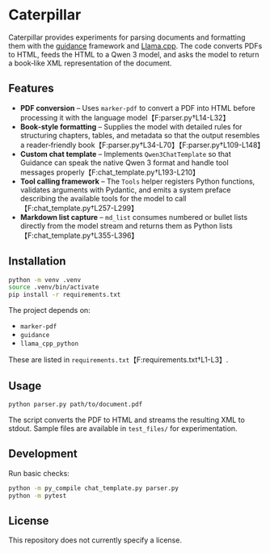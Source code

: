 # Caterpillar

Caterpillar provides experiments for parsing documents and formatting them
with the [guidance](https://github.com/guidance-ai/guidance) framework and
[Llama.cpp](https://github.com/ggerganov/llama.cpp).  The code converts PDFs to
HTML, feeds the HTML to a Qwen 3 model, and asks the model to return a
book‑like XML representation of the document.

## Features

- **PDF conversion** – Uses `marker-pdf` to convert a PDF into HTML before
  processing it with the language model【F:parser.py†L14-L32】
- **Book‑style formatting** – Supplies the model with detailed rules for
  structuring chapters, tables, and metadata so that the output resembles a
  reader‑friendly book【F:parser.py†L34-L70】【F:parser.py†L109-L148】
- **Custom chat template** – Implements `Qwen3ChatTemplate` so that Guidance
  can speak the native Qwen 3 format and handle tool messages properly【F:chat_template.py†L193-L210】
- **Tool calling framework** – The `Tools` helper registers Python functions,
  validates arguments with Pydantic, and emits a system preface describing
  the available tools for the model to call【F:chat_template.py†L257-L299】
- **Markdown list capture** – `md_list` consumes numbered or bullet lists
  directly from the model stream and returns them as Python lists【F:chat_template.py†L355-L396】

## Installation

```bash
python -m venv .venv
source .venv/bin/activate
pip install -r requirements.txt
```

The project depends on:

- `marker-pdf`
- `guidance`
- `llama_cpp_python`

These are listed in `requirements.txt`【F:requirements.txt†L1-L3】.

## Usage

```bash
python parser.py path/to/document.pdf
```

The script converts the PDF to HTML and streams the resulting XML to stdout.
Sample files are available in `test_files/` for experimentation.

## Development

Run basic checks:

```bash
python -m py_compile chat_template.py parser.py
python -m pytest
```

## License

This repository does not currently specify a license.

